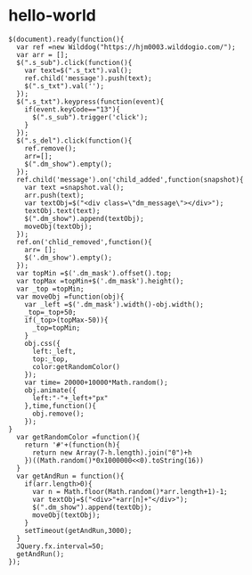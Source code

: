 # hello-world
    $(document).ready(function(){
      var ref =new Wilddog("https://hjm0003.wilddogio.com/");
      var arr = [];
      $(".s_sub").click(function(){
        var text=$(".s_txt").val();
        ref.child('message').push(text);
        $(".s_txt").val('');
      });
      $(".s_txt").keypress(function(event){
        if(event.keyCode=="13"){
          $(".s_sub").trigger('click');
        }
      });
      $(".s_del").click(function(){
        ref.remove();
        arr=[];
        $(".dm_show").empty();
      });
      ref.child('message').on('child_added',function(snapshot){
        var text =snapshot.val();
        arr.push(text);
        var textObj=$("<div class=\"dm_message\"></div>");
        textObj.text(text);
        $(".dm_show").append(textObj);
        moveObj(textObj);
      });
      ref.on('chlid_removed',function(){
        arr= [];
        $('.dm_show').empty();
      });
      var topMin =$('.dm_mask').offset().top;
      var topMax =topMin+$('.dm_mask').height();
      var _top =topMin;
      var moveObj =function(obj){
        var _left =$('.dm_mask').width()-obj.width();
        _top=_top+50;
        if(_top>(topMax-50)){
          _top=topMin;
        }
        obj.css({
          left:_left,
          top:_top,
          color:getRandomColor()
        });
        var time= 20000+10000*Math.random();
        obj.animate({
          left:"-"+_left+"px"
        },time,function(){
          obj.remove();
        });
    }
      var getRandomColor =function(){
        return '#'+(function(h){
          return new Array(7-h.length).join("0")+h
        })((Math.random()*0x1000000<<0).toString(16))
      }
      var getAndRun = function(){
        if(arr.length>0){
          var n = Math.floor(Math.random()*arr.length+1)-1;
          var textObj=$("<div>"+arr[n]+"</div>");
          $(".dm_show").append(textObj);
          moveObj(textObj);
        }
        setTimeout(getAndRun,3000);
      }
      JQuery.fx.interval=50;
      getAndRun();
    });
